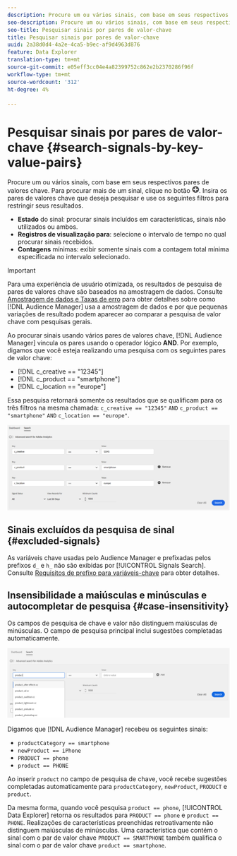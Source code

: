 ```yaml
---
description: Procure um ou vários sinais, com base em seus respectivos pares de valores chave.
seo-description: Procure um ou vários sinais, com base em seus respectivos pares de valores chave.
seo-title: Pesquisar sinais por pares de valor-chave
title: Pesquisar sinais por pares de valor-chave
uuid: 2a38d0d4-4a2e-4ca5-b9ec-af9d4963d876
feature: Data Explorer
translation-type: tm+mt
source-git-commit: e05eff3cc04e4a82399752c862e2b2370286f96f
workflow-type: tm+mt
source-wordcount: '312'
ht-degree: 4%

---
```



# Pesquisar sinais por pares de valor-chave {#search-signals-by-key-value-pairs}

Procure um ou vários sinais, com base em seus respectivos pares de valores chave.
Para procurar mais de um sinal, clique no botão ![Adicionar](assets/icon_add.png). Insira os pares de valores chave que deseja pesquisar e use os seguintes filtros para restringir seus resultados.

* **Estado** do sinal: procurar sinais incluídos em características, sinais não utilizados ou ambos.
* **Registros de visualização para**: selecione o intervalo de tempo no qual procurar sinais recebidos.
* **Contagens** mínimas: exibir somente sinais com a contagem total mínima especificada no intervalo selecionado.

>[!IMPORTANT]
>
>Para uma experiência de usuário otimizada, os resultados de pesquisa de pares de valores chave são baseados na amostragem de dados. Consulte [Amostragem de dados e Taxas de erro](/help/using/reporting/report-sampling.md) para obter detalhes sobre como [!DNL Audience Manager] usa a amostragem de dados e por que pequenas variações de resultado podem aparecer ao comparar a pesquisa de valor chave com pesquisas gerais.

Ao procurar sinais usando vários pares de valores chave, [!DNL Audience Manager] vincula os pares usando o operador lógico **AND**. Por exemplo, digamos que você esteja realizando uma pesquisa com os seguintes pares de valor chave:

* [!DNL c_creative == "12345"]
* [!DNL c_product == "smartphone"]
* [!DNL c_location == "europe"]

Essa pesquisa retornará somente os resultados que se qualificam para os três filtros na mesma chamada: `c_creative == "12345"` `AND` `c_product == "smartphone"` `AND` `c_location == "europe"`.

![](assets/signals-search.png)

## Sinais excluídos da pesquisa de sinal {#excluded-signals}

As variáveis chave usadas pelo Audience Manager e prefixadas pelos prefixos `d_` e `h_` não são exibidas por [!UICONTROL Signals Search]. Consulte [Requisitos de prefixo para variáveis-chave](../../traits/trait-variable-prefixes.md) para obter detalhes.

## Insensibilidade a maiúsculas e minúsculas e autocompletar de pesquisa {#case-insensitivity}

Os campos de pesquisa de chave e valor não distinguem maiúsculas de minúsculas. O campo de pesquisa principal inclui sugestões completadas automaticamente.

![](assets/signal-search-suggestions.png)

Digamos que [!DNL Audience Manager] recebeu os seguintes sinais:

* `productCategory == smartphone`
* `newProduct == iPhone`
* `PRODUCT == phone`
* `product == PHONE`

Ao inserir `product` no campo de pesquisa de chave, você recebe sugestões completadas automaticamente para `productCategory`, `newProduct`, `PRODUCT` e `product`.

Da mesma forma, quando você pesquisa `product == phone`, [!UICONTROL Data Explorer] retorna os resultados para `PRODUCT == phone` e `product == PHONE`.
Realizações de características preenchidas retroativamente não distinguem maiúsculas de minúsculas. Uma característica que contém o sinal com o par de valor chave `PRODUCT == SMARTPHONE` também qualifica o sinal com o par de valor chave `product == smartphone`.